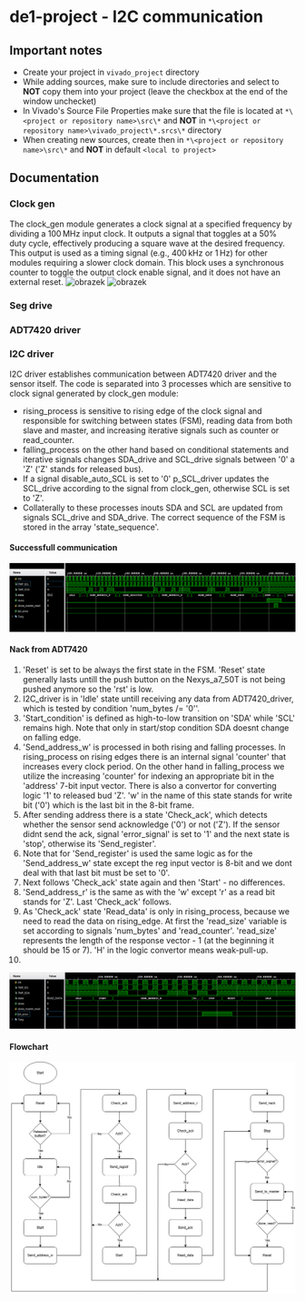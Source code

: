 # de1-project - I2C communication

## Important notes
- Create your project in `vivado_project` directory
- While adding sources, make sure to include directories and select to **NOT** copy them into your project (leave the checkbox at the end of the window unchecket)
- In Vivado's Source File Properties make sure that the file is located at `*\<project or repository name>\src\*` and **NOT** in `*\<project or repository name>\vivado_project\*.srcs\*` directory
- When creating new sources, create then in `*\<project or repository name>\src\*` and **NOT** in default `<local to project>`

## Documentation

### Clock gen
The clock_gen module generates a clock signal at a specified frequency by dividing a 100 MHz input clock. It outputs a signal that toggles at a 50% duty cycle, effectively producing a square wave at the desired frequency. This output is used as a timing signal (e.g., 400 kHz or 1 Hz) for other modules requiring a slower clock domain.
This block uses a synchronous counter to toggle the output clock enable signal, and it does not have an external reset.
![obrazek](https://github.com/user-attachments/assets/a21dc6ec-d4ab-461e-a6ac-ef1ee7049a47)
![obrazek](https://github.com/user-attachments/assets/d9391c38-287d-4947-aad5-8336646387ec)

### Seg drive

### ADT7420 driver

### I2C driver
I2C driver establishes communication between ADT7420 driver and the sensor itself. The code is separated into 3 processes which are sensitive to clock signal generated by clock_gen module:
- rising_process is sensitive to rising edge of the clock signal and responsible for switching between states (FSM), reading data from both slave and master, and increasing iterative signals such as counter or read_counter.
- falling_process on the other hand based on conditional statements and iterative signals changes SDA_drive and SCL_drive signals between '0' a 'Z' ('Z' stands for released bus).
- If a signal disable_auto_SCL is set to '0' p_SCL_driver updates the SCL_drive according to the signal from clock_gen, otherwise SCL is set to 'Z'.
- Collaterally to these processes inouts SDA and SCL are updated from signals SCL_drive and SDA_drive.
The correct sequence of the FSM is stored in the array 'state_sequence'.

#### Successfull communication

![obrazek](img/I2C_simulation_part1.png)
#### Nack from ADT7420
1. 'Reset' is set to be always the first state in the FSM. 'Reset' state generally lasts untill the push button on the Nexys_a7_50T is not being pushed anymore so the 'rst' is low.
2. I2C_driver is in 'Idle' state untill receiving any data from ADT7420_driver, which is tested by condition 'num_bytes /= '0''.
3. 'Start_condition' is defined as  high-to-low transition on 'SDA' while 'SCL' remains high. Note that only in start/stop condition SDA doesnt change on falling edge.
4. 'Send_address_w' is processed in both rising and falling processes. In rising_process on rising edges there is an internal signal 'counter' that increases every clock period. On the other hand in falling_process we utilize the increasing 'counter' for indexing an appropriate bit in the 'address' 7-bit input vector. There is also a convertor for converting logic '1' to released bud 'Z'. 'w' in the name of this state stands for write bit ('0') which is the last bit in the 8-bit frame. 
5. After sending address there is a state 'Check_ack', which detects whether the sensor send acknowledge ('0') or not ('Z'). If the sensor didnt send the ack, signal 'error_signal' is set to '1' and the next state is 'stop', otherwise its 'Send_register'.
6. Note that for 'Send_register' is used the same logic as for the 'Send_address_w' state except the reg input vector is 8-bit and we dont deal with that last bit must be set to '0'.
7. Next follows 'Check_ack' state again and then 'Start' - no differences.
8. 'Send_address_r' is the same as with the 'w' except 'r' as a read bit stands for 'Z'. Last 'Check_ack' follows.
9. As 'Check_ack' state 'Read_data' is only in rising_process, because we need to read the data on rising_edge. At first the 'read_size' variable is set according to signals 'num_bytes' and 'read_counter'. 'read_size' represents the length of the response vector - 1 (at the beginning it should be 15 or 7). 'H' in the logic convertor means weak-pull-up.
10.  
![obrazek](img/I2C_simulation_part2.png)
#### Flowchart
![obrazek](img/I2C_driver_flowchart.drawio.png)


